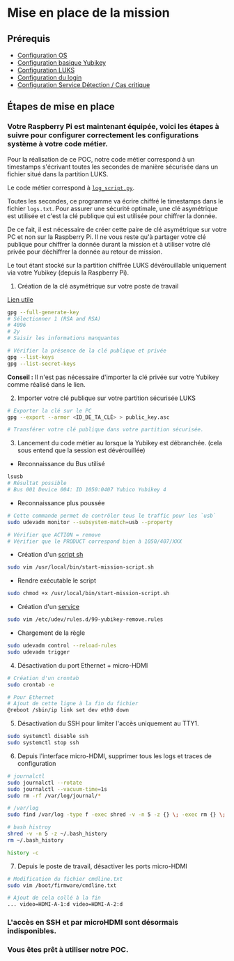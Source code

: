 # Mise en place de la mission

## Prérequis

* [Configuration OS](1_configuration_os.md)
* [Configuration basique Yubikey](2_yubikey_basic_configuration.md)
* [Configuration LUKS](3_configuration_luks.md)
* [Configuration du login](4_login_authentication.md)
* [Configuration Service Détection / Cas critique](/docs/raspberry_pi_config/5_automatic_detection.md)


## Étapes de mise en place

### Votre Raspberry Pi est maintenant équipée, voici les étapes à suivre pour configurer correctement les configurations système à votre code métier.

Pour la réalisation de ce POC, notre code métier correspond à un timestamps s'écrivant toutes les secondes de manière sécurisée dans un fichier situé dans la partition LUKS. 

Le code métier correspond à [`log_script.py`](../../src/log_script.py).

Toutes les secondes, ce programme va écrire chiffré le timestamps dans le fichier `logs.txt`.
Pour assurer une sécurité optimale, une clé asymétrique est utilisée et c'est la clé publique qui est utilisée pour chiffrer la donnée. 

De ce fait, il est nécessaire de créer cette paire de clé asymétrique sur votre PC et non sur la Raspberry Pi. 
Il ne vous reste qu'à partager votre clé publique pour chiffrer la donnée durant la mission et à utiliser votre clé privée pour déchiffrer la donnée au retour de mission.

Le tout étant stocké sur la partition chiffrée LUKS dévérouillable uniquement via votre Yubikey (depuis la Raspberry Pi).

1. Création de la clé asymétrique sur votre poste de travail

[Lien utile](https://support.yubico.com/hc/en-us/articles/360013790259-Using-Your-YubiKey-with-OpenPGP)

```bash
gpg --full-generate-key
# Sélectionner 1 (RSA and RSA)
# 4096
# 2y
# Saisir les informations manquantes

# Vérifier la présence de la clé publique et privée
gpg --list-keys
gpg --list-secret-keys
```

**Conseil :** Il n'est pas nécessaire d'importer la clé privée sur votre Yubikey comme réalisé dans le lien. 

2. Importer votre clé publique sur votre partition sécurisée LUKS

```bash
# Exporter la clé sur le PC
gpg --export --armor <ID_DE_TA_CLÉ> > public_key.asc

# Transférer votre clé publique dans votre partition sécurisée.
```

3. Lancement du code métier au lorsque la Yubikey est débranchée. (cela sous entend que la session est dévérouillée)

* Reconnaissance du Bus utilisé
```bash
lsusb
# Résultat possible
# Bus 001 Device 004: ID 1050:0407 Yubico Yubikey 4
```

* Reconnaissance plus poussée
```bash
# Cette commande permet de contrôler tous le traffic pour les `usb`
sudo udevadm monitor --subsystem-match=usb --property

# Vérifier que ACTION = remove
# Vérifier que le PRODUCT correspond bien à 1050/407/XXX
```

* Création d'un [script sh](./conf/start-mission-script.sh)
```bash
sudo vim /usr/local/bin/start-mission-script.sh
```

* Rendre exécutable le script
```bash
sudo chmod +x /usr/local/bin/start-mission-script.sh
```

* Création d'un [service](./conf/99-yubikey-remove.rules)
```bash
sudo vim /etc/udev/rules.d/99-yubikey-remove.rules
```
* Chargement de la règle
```bash
sudo udevadm control --reload-rules
sudo udevadm trigger
```

4. Désactivation du port Ethernet + micro-HDMI
```bash
# Création d'un crontab
sudo crontab -e

# Pour Ethernet
# Ajout de cette ligne à la fin du fichier
@reboot /sbin/ip link set dev eth0 down
```

5. Désactivation du SSH pour limiter l'accès uniquement au TTY1.
```bash
sudo systemctl disable ssh
sudo systemctl stop ssh
```

6. Depuis l'interface micro-HDMI, supprimer tous les logs et traces de configuration
```bash
# journalctl
sudo journalctl --rotate
sudo journalctl --vacuum-time=1s
sudo rm -rf /var/log/journal/*

# /var/log
sudo find /var/log -type f -exec shred -v -n 5 -z {} \; -exec rm {} \;

# bash histroy
shred -v -n 5 -z ~/.bash_history
rm ~/.bash_history

history -c
```

7. Depuis le poste de travail, désactiver les ports micro-HDMI
```bash
# Modification du fichier cmdline.txt
sudo vim /boot/firmware/cmdline.txt

# Ajout de cela collé à la fin 
... video=HDMI-A-1:d video=HDMI-A-2:d
```

### L'accès en SSH et par microHDMI sont désormais indisponibles.

### Vous êtes prêt à utiliser notre POC. 